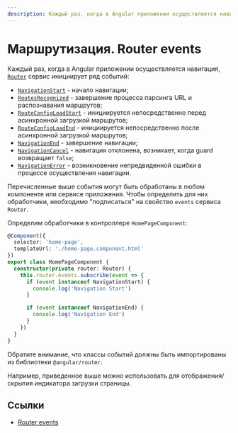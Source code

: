 ```yaml
---
description: Каждый раз, когда в Angular приложении осуществляется навигация, Router сервис инициирует ряд событий
---
```


# Маршрутизация. Router events

Каждый раз, когда в Angular приложении осуществляется навигация, [`Router`](https://angular.io/api/router/Router) сервис инициирует ряд событий:

- [`NavigationStart`](https://angular.io/api/router/NavigationStart) - начало навигации;
- [`RoutesRecognized`](https://angular.io/api/router/RoutesRecognized) - завершение процесса парсинга URL и распознавания маршрутов;
- [`RouteConfigLoadStart`](https://angular.io/api/router/RouteConfigLoadStart) - инициируется непосредственно перед асинхронной загрузкой маршрутов;
- [`RouteConfigLoadEnd`](https://angular.io/api/router/RouteConfigLoadEnd) - инициируется непосредственно после асинхронной загрузкой маршрутов;
- [`NavigationEnd`](https://angular.io/api/router/NavigationEnd) - завершение навигации;
- [`NavigationCancel`](https://angular.io/api/router/NavigationCancel) - навигация отклонена, возникает, когда guard возвращает `false`;
- [`NavigationError`](https://angular.io/api/router/NavigationError) - возникновение непредвиденной ошибки в процессе осуществления навигации.

Перечисленные выше события могут быть обработаны в любом компоненте или сервисе приложения. Чтобы определить для них обработчики, необходимо "подписаться" на свойство `events` сервиса `Router`.

Определим обработчики в контроллере `HomePageComponent`:

```ts
@Component({
  selector: 'home-page',
  templateUrl: './home-page.component.html'
})
export class HomePageComponent {
  constructor(private router: Router) {
    this.router.events.subscribe(event => {
      if (event instanceof NavigationStart) {
        console.log('Navigation Start')
      }

      if (event instanceof NavigationEnd) {
        console.log('Navigation End')
      }
    })
  }
}
```

Обратите внимание, что классы событий должны быть импортированы из библиотеки `@angular/router`.

Например, приведенное выше можно использовать для отображения/скрытия индикатора загрузки страницы.

## Ссылки

- [Router events](https://angular.io/guide/router#router-events)
